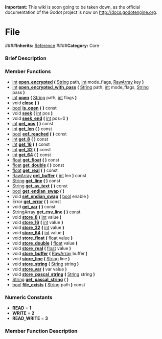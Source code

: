 **Important:** This wiki is soon going to be taken down, as the official documentation of the Godot project is now on http://docs.godotengine.org.

#  File  
####**Inherits:** [Reference](class_reference)
####**Category:** Core

###  Brief Description  


###  Member Functions 
  * [int](class_int)  **[open&#95;encrypted](#open_encrypted)**  **(** [String](class_string) path, [int](class_int) mode_flags, [RawArray](class_rawarray) key  **)**
  * [int](class_int)  **[open&#95;encrypted&#95;with&#95;pass](#open_encrypted_with_pass)**  **(** [String](class_string) path, [int](class_int) mode_flags, [String](class_string) pass  **)**
  * [int](class_int)  **[open](#open)**  **(** [String](class_string) path, [int](class_int) flags  **)**
  * void  **[close](#close)**  **(** **)**
  * [bool](class_bool)  **[is&#95;open](#is_open)**  **(** **)** const
  * void  **[seek](#seek)**  **(** [int](class_int) pos  **)**
  * void  **[seek&#95;end](#seek_end)**  **(** [int](class_int) pos=0  **)**
  * [int](class_int)  **[get&#95;pos](#get_pos)**  **(** **)** const
  * [int](class_int)  **[get&#95;len](#get_len)**  **(** **)** const
  * [bool](class_bool)  **[eof&#95;reached](#eof_reached)**  **(** **)** const
  * [int](class_int)  **[get&#95;8](#get_8)**  **(** **)** const
  * [int](class_int)  **[get&#95;16](#get_16)**  **(** **)** const
  * [int](class_int)  **[get&#95;32](#get_32)**  **(** **)** const
  * [int](class_int)  **[get&#95;64](#get_64)**  **(** **)** const
  * [float](class_float)  **[get&#95;float](#get_float)**  **(** **)** const
  * [float](class_float)  **[get&#95;double](#get_double)**  **(** **)** const
  * [float](class_float)  **[get&#95;real](#get_real)**  **(** **)** const
  * [RawArray](class_rawarray)  **[get&#95;buffer](#get_buffer)**  **(** [int](class_int) len  **)** const
  * [String](class_string)  **[get&#95;line](#get_line)**  **(** **)** const
  * [String](class_string)  **[get&#95;as&#95;text](#get_as_text)**  **(** **)** const
  * [bool](class_bool)  **[get&#95;endian&#95;swap](#get_endian_swap)**  **(** **)**
  * void  **[set&#95;endian&#95;swap](#set_endian_swap)**  **(** [bool](class_bool) enable  **)**
  * Error  **[get&#95;error](#get_error)**  **(** **)** const
  * void  **[get&#95;var](#get_var)**  **(** **)** const
  * [StringArray](class_stringarray)  **[get&#95;csv&#95;line](#get_csv_line)**  **(** **)** const
  * void  **[store&#95;8](#store_8)**  **(** [int](class_int) value  **)**
  * void  **[store&#95;16](#store_16)**  **(** [int](class_int) value  **)**
  * void  **[store&#95;32](#store_32)**  **(** [int](class_int) value  **)**
  * void  **[store&#95;64](#store_64)**  **(** [int](class_int) value  **)**
  * void  **[store&#95;float](#store_float)**  **(** [float](class_float) value  **)**
  * void  **[store&#95;double](#store_double)**  **(** [float](class_float) value  **)**
  * void  **[store&#95;real](#store_real)**  **(** [float](class_float) value  **)**
  * void  **[store&#95;buffer](#store_buffer)**  **(** [RawArray](class_rawarray) buffer  **)**
  * void  **[store&#95;line](#store_line)**  **(** [String](class_string) line  **)**
  * void  **[store&#95;string](#store_string)**  **(** [String](class_string) string  **)**
  * void  **[store&#95;var](#store_var)**  **(** var value  **)**
  * void  **[store&#95;pascal&#95;string](#store_pascal_string)**  **(** [String](class_string) string  **)**
  * [String](class_string)  **[get&#95;pascal&#95;string](#get_pascal_string)**  **(** **)**
  * [bool](class_bool)  **[file&#95;exists](#file_exists)**  **(** [String](class_string) path  **)** const

###  Numeric Constants  
  * **READ** = **1**
  * **WRITE** = **2**
  * **READ_WRITE** = **3**

###  Member Function Description  
